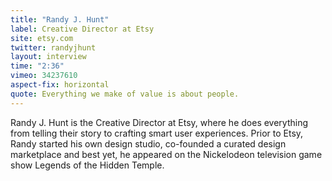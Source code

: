 ```yaml
---
title: "Randy J. Hunt"
label: Creative Director at Etsy
site: etsy.com
twitter: randyjhunt
layout: interview
time: "2:36"
vimeo: 34237610
aspect-fix: horizontal
quote: Everything we make of value is about people.
---
```


Randy J. Hunt is the Creative Director at Etsy, where he does everything from telling their story to crafting smart user experiences. Prior to Etsy, Randy started his own design studio, co-founded a curated design marketplace and best yet, he appeared on the Nickelodeon television game show Legends of the Hidden Temple.